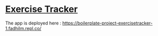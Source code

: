 # [Exercise Tracker](https://www.freecodecamp.org/learn/apis-and-microservices/apis-and-microservices-projects/exercise-tracker)

The app is deployed here : https://boilerplate-project-exercisetracker-1.fadhilm.repl.co/